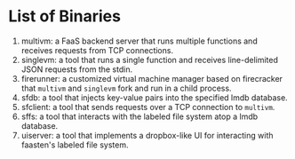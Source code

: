 # List of Binaries 
1. multivm: a FaaS backend server that runs multiple functions and receives requests from TCP connections.
2. singlevm: a tool that runs a single function and receives line-delimited JSON requests from the stdin. 
3. firerunner: a customized virtual machine manager based on firecracker that `multivm` and `singlevm` fork and run in a child process.
4. sfdb: a tool that injects key-value pairs into the specified lmdb database.
5. sfclient: a tool that sends requests over a TCP connection to `multivm`.
6. sffs: a tool that interacts with the labeled file system atop a lmdb database.
7. uiserver: a tool that implements a dropbox-like UI for interacting with faasten's labeled file system.
